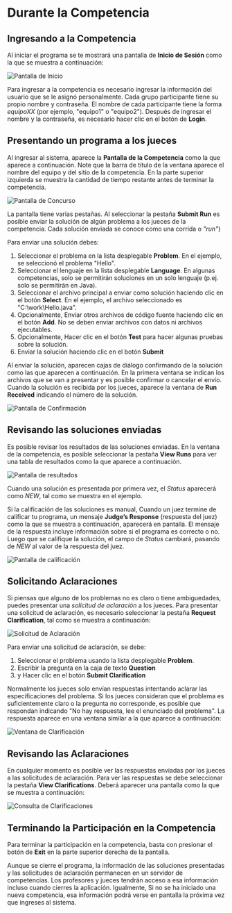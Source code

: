 # Durante la Competencia


## Ingresando a la Competencia

Al iniciar el programa se te mostrará una pantalla de **Inicio de Sesión** como la que se muestra a continuación:

![Pantalla de Inicio](./images/image001.png)

Para ingresar a la competencia es necesario ingresar la información del usuario que se le asignó personalmente.
Cada grupo participante tiene su propio nombre y contraseña.
El nombre de cada participante tiene la forma *equipoXX* (por ejemplo, "equipo1" o "equipo2").
Después de ingresar el nombre y la contraseña, es necesario hacer clic en el botón de **Login**.



## Presentando un programa a los jueces

Al ingresar al sistema, aparece la **Pantalla de la  Competencia** como la que aparece a continuación.
Note que la barra de título de la ventana aparece el nombre del equipo y del sitio de la competencia.
En la parte superior izquierda se muestra la cantidad de tiempo restante antes de terminar la competencia.

![Pantalla de Concurso](./images/image003.png)

La pantalla tiene varias pestañas.
Al seleccionar la pestaña **Submit Run** es posible enviar la solución de algún problema a los jueces de la competencia.
Cada solución enviada se conoce como una corrida o *"run"*)

Para enviar una solución debes:
1. Seleccionar el problema en la lista desplegable **Problem**. En el ejemplo, se seleccionó el problema "Hello".
1. Seleccionar el lenguaje en la lista desplegable **Language**.
  En algunas competencias, solo se permitirán soluciones en un solo lenguaje (p.ej. solo se permitirán en Java).
1. Seleccionar el archivo principal a enviar como solución haciendo clic en el botón **Select**.
  En el ejemplo, el archivo seleccionado es "C:\work\Hello.java".
1. Opcionalmente, Enviar otros archivos de código fuente haciendo clic en el botón **Add**.
  No se deben enviar archivos con datos ni archivos ejecutables.
1. Opcionalmente, Hacer clic en el botón **Test** para hacer algunas pruebas sobre la solución.
1. Enviar la solución haciendo clic en el botón **Submit**

Al enviar la solución, aparecen cajas de diálogo confirmando de la solución como las que aparecen a continuación.
En la primera ventana se indican los archivos que se van a presentar y es posible confirmar o cancelar el envio.
Cuando la solución es recibida por los jueces, aparece la ventana de **Run Received** indicando el número de la solución.

![Pantalla de Confirmación](./images/image005.png)



## Revisando las soluciones enviadas

Es posible revisar los resultados de las soluciones enviadas.
En la ventana de la competencia, es posible seleccionar la pestaña **View Runs** para ver una tabla de resultados como la que aparece a continuación.

![Pantalla de resultados](./images/image007.png)

Cuando una solución es presentada por primera vez, el *Status* aparecerá como *NEW*, tal como se muestra en el ejemplo.

Si la calificación de las soluciones es manual, Cuando un juez termine de calificar tu programa, un mensaje **Judge’s Response** (respuesta del juez) como la que se muestra a continuación, aparecerá en pantalla.
El mensaje de la respuesta incluye información sobre si el programa es correcto o no.
Luego que se califique la solución, el campo de *Status* cambiará, pasando de *NEW* al valor de la respuesta del juez.

![Pantalla de calificación](./images/image009.png)


## Solicitando Aclaraciones

Si piensas que alguno de los problemas no es claro o tiene ambiguedades, puedes presentar una *solicitud de aclaración* a los jueces.
Para presentar una solicitud de aclaración, es necesario seleccionar la pestaña **Request Clarification**, tal como se muestra a continuación:

![Solicitud de Aclaración](./images/image011.png)

Para enviar una solicitud de aclaración, se debe:

1. Seleccionar el problema usando la lista desplegable **Problem**.
1. Escribir la pregunta en la caja de texto **Question**
1. y Hacer clic en el botón **Submit Clarification**


Normalmente los jueces solo envían respuestas intentando aclarar las especificaciones del problema.
Si los jueces consideran que el problema es suficientemente claro o la pregunta no corresponde, es posible que respondan indicando "No hay respuesta, lee el enunciado del problema".
La respuesta aparece en una ventana similar a la que aparece a continuación:

![Ventana de Clarificación](./images/image013.png)


## Revisando las Aclaraciones

En cualquier momento es posible ver las respuestas enviadas por los jueces a las solicitudes de aclaración.
Para ver las respuestas se debe seleccionar la pestaña **View Clarifications**.
Deberá aparecer una pantalla como la que se muestra a continuación:

![Consulta de Clarificaciones](./images/image015.png)


## Terminando la Participación en la Competencia

Para terminar la participación en la competencia, basta con presionar el botón de **Exit** en la parte superior derecha de la pantalla.

Aunque se cierre el programa, la información de las soluciones presentadas y las solicitudes de aclaración permanecen en un servidor de competencias.
Los profesores y jueces tendrán acceso a esa información incluso cuando cierres la aplicación.
Igualmente, Si no se ha iniciado una nueva competencia, esa información podrá verse en pantalla la próxima vez que ingreses al sistema.
